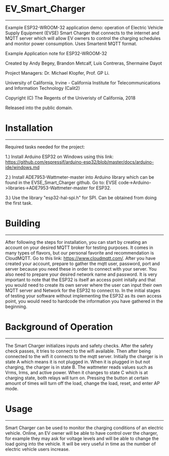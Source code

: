 # EV_Smart_Charger
---
Example ESP32-WROOM-32 application demo: operation of Electric Vehicle Supply Equipment (EVSE) Smart Charger that connects to the internet and MQTT server which will allow EV owners to control the charging schedules and monitor power consumption. Uses Smartenit MQTT format. 

Example Application note for ESP32-WROOM-32

Created by Andy Begey, Brandon Metcalf, Luis Contreras, Shermaine Dayot 

Project Managers: Dr. Michael Klopfer, Prof. GP Li. 

University of California, Irvine - California Institute for Telecommunications and Information Technology (Calit2)  

Copyright (C) The Regents of the Univeristy of California, 2018

Released into the public domain.

# Installation
---
Required tasks needed for the project: 

1.) Install Arduino ESP32 on Windows using this link: https://github.com/espressif/arduino-esp32/blob/master/docs/arduino-ide/windows.md

2.) Install ADE7953-Wattmeter-master into Arduino library which can be found in the EVSE_Smart_Charger github. 
    Go to: EVSE code->Arduino->libraries->ADE7953-Wattmeter-master for ESP32.

3.) Use the library "esp32-hal-spi.h" for SPI. Can be obtained from doing the first task. 

# Building 
---
After following the steps for installation, you can start by creating an account on your desired MQTT broker for testing purposes. It comes in many types of flavors, but our personal favorite and recommendation is CloudMQTT. Go to this link: https://www.cloudmqtt.com/. After you have created your account, prepare to gather the mqtt user, password, port and server because you need these in order to connect with your server. You also need to prepare your desired network name and password. It is very important to note that the ESP32 is itself an access point initally and that you would need to create its own server where the user can input their own MQTT server and Network for the ESP32 to connect to. In the initial stages of testing your software without implementing the ESP32 as its own access point, you would need to hardcode the information you have gathered in the beginning. 

# Background of Operation 
---
The Smart Charger initializes inputs and safety checks. After the safety check passes, it tries to connect to the wifi available. Then after being connected to the wifi it connects to the mqtt server. Initially the charger is in state A which means it is not plugged in. When it is plugged in but not charging, the charger is in state B. The wattmeter reads values such as Vrms, Irms, and active power. When it changes to state C which is at charging state, both relays will turn on. Pressing the button at certain amount of times will turn off the load, change the load, reset, and enter AP mode.  

# Usage
---
Smart Charger can be used to monitor the charging conditions of an electric vehicle. Online, an EV owner will be able to have control over the charger, for example they may ask for voltage levels and will be able to change the load going into the vehicle. It will be very useful in time as the number of electric vehicle users increase.  



